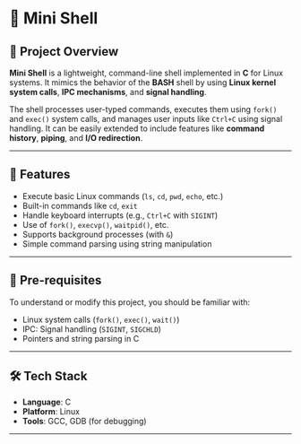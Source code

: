 # 🐚 Mini Shell

## 📌 Project Overview
**Mini Shell** is a lightweight, command-line shell implemented in **C** for Linux systems. It mimics the behavior of the **BASH** shell by using **Linux kernel system calls**, **IPC mechanisms**, and **signal handling**.

The shell processes user-typed commands, executes them using `fork()` and `exec()` system calls, and manages user inputs like `Ctrl+C` using signal handling. It can be easily extended to include features like **command history**, **piping**, and **I/O redirection**.

---

## 🚀 Features
- Execute basic Linux commands (`ls`, `cd`, `pwd`, `echo`, etc.)
- Built-in commands like `cd`, `exit`
- Handle keyboard interrupts (e.g., `Ctrl+C` with `SIGINT`)
- Use of `fork()`, `execvp()`, `waitpid()`, etc.
- Supports background processes (with `&`)
- Simple command parsing using string manipulation

---

## 🧠 Pre-requisites
To understand or modify this project, you should be familiar with:
- Linux system calls (`fork()`, `exec()`, `wait()`)
- IPC: Signal handling (`SIGINT`, `SIGCHLD`)
- Pointers and string parsing in C

---

## 🛠️ Tech Stack
- **Language**: C
- **Platform**: Linux
- **Tools**: GCC, GDB (for debugging)

---
